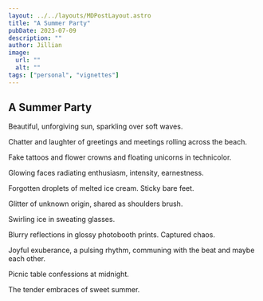 ```yaml
---
layout: ../../layouts/MDPostLayout.astro
title: "A Summer Party"
pubDate: 2023-07-09
description: ""
author: Jillian
image:
  url: ""
  alt: ""
tags: ["personal", "vignettes"]
---
```


## A Summer Party

Beautiful, unforgiving sun, sparkling over soft waves.

Chatter and laughter of greetings and meetings rolling across the beach.

Fake tattoos and flower crowns and floating unicorns in technicolor.

Glowing faces radiating enthusiasm, intensity, earnestness.

Forgotten droplets of melted ice cream. Sticky bare feet.

Glitter of unknown origin, shared as shoulders brush.

Swirling ice in sweating glasses.

Blurry reflections in glossy photobooth prints. Captured chaos.

Joyful exuberance, a pulsing rhythm, communing with the beat and maybe each other.

Picnic table confessions at midnight.

The tender embraces of sweet summer.
